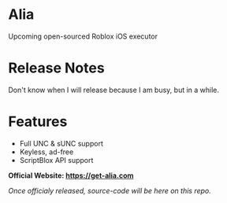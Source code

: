 # Alia
Upcoming open-sourced Roblox iOS executor

# Release Notes

Don't know when I will release because I am busy, but in a while.

# Features

- Full UNC & sUNC support
- Keyless, ad-free
- ScriptBlox API support

**Official Website: https://get-alia.com**

*Once officialy released, source-code will be here on this repo.*
